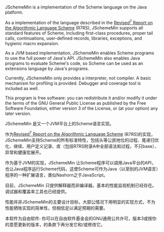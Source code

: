 JSchemeMin is a implementation of the Scheme language on the Java platform.

As a implementation of the language described in the
[Revised<sup>7</sup> Report on the Algorithmic Language Scheme](http://trac.sacrideo.us/wg/attachment/wiki/WikiStart/r7rs.pdf)
(R7RS), JSchemeMin supports all standard features of Scheme,
including first-class procedures, proper tail calls,
continuations, user-defined records, libraries, exceptions, and
hygienic macro expansion.

As a JVM based implementation, JSchemeMin enables Scheme programs
to use the full power of Java's API. JSchemeMin also enables Java
programs to evaluate Scheme's code, so Scheme can be used as an
extensions language by Java's programs.

Currently, JSchemeMin only provides a interpreter, not compiler.
A basic mechanism for profiling is provided.
Debugger and coverage tool is included as well.

This program is free software: you can redistribute it and/or modify
it under the terms of the GNU General Public License as published by
the Free Software Foundation, either version 3 of the License, or
(at your option) any later version.

JSchemeMin 是又一个JVM平台上的Scheme语言实现。

作为[Revised<sup>7</sup> Report on the Algorithmic Language Scheme](http://trac.sacrideo.us/wg/attachment/wiki/WikiStart/r7rs.pdf)
(R7RS)的实现，JSchemeMin支持Scheme的所有标准特性，包括头等公民地位的过程、尾递归优化、继续、用户定义记录、库（包括R7RS附录A中全部语法和过程，不只base）、异常和健康宏展开。

作为基于JVM的实现，JSchemeMin 让Scheme程序可以调用Java平台的API，也让Java程序运行Scheme代码，这使Scheme可作为Java（以至别的JVM语言）程序的一种扩展语言，类似Nashorn之于JavaScript。

目前，JSchemeMin 只提供解释器而非编译器。基本的性能监视机制已经存在。调试器和覆盖率工具也已经提供。

性能并非JSchemeMin的主要设计目标，大部公情况下用明显的实现方式，不为性能牺牲实现的简单性，但相信足以满足预期的需要。

本软件为自由软件: 你可以在自由软件基金会的GNU通用公共许可，版本3或按你的意愿更新的版本，的条款下再分发它和/或修改它。
